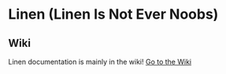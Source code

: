 # Linen (Linen Is Not Ever Noobs)

## Wiki
Linen documentation is mainly in the wiki! 
[Go to the Wiki](https://github.com/MrHallway0/linen/wiki)

